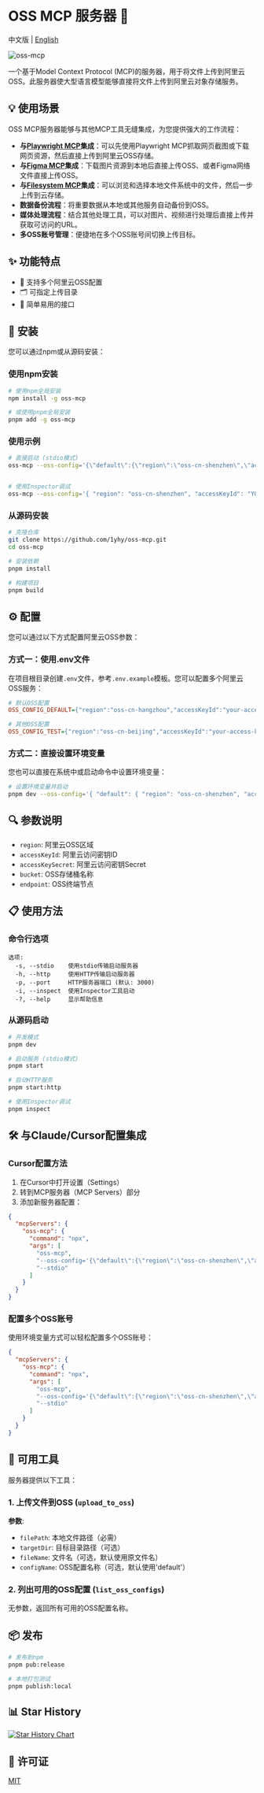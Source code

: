 # OSS MCP 服务器 🚀

中文版 | [English](README.en.md)

![oss-mcp](https://yhyblog-2023-2-8.oss-cn-hangzhou.aliyuncs.com/2025/2025-03-23/20250323221657.png)

一个基于Model Context Protocol (MCP)的服务器，用于将文件上传到阿里云OSS。此服务器使大型语言模型能够直接将文件上传到阿里云对象存储服务。

## 💡 使用场景

OSS MCP服务器能够与其他MCP工具无缝集成，为您提供强大的工作流程：

- **与[Playwright MCP](https://github.com/executeautomation/mcp-playwright)集成**：可以先使用Playwright MCP抓取网页截图或下载网页资源，然后直接上传到阿里云OSS存储。
- **与[Figma MCP](https://github.com/1yhy/Figma-Context-MCP)集成**：下载图片资源到本地后直接上传OSS、或者Figma网络文件直接上传OSS。
- **与[Filesystem MCP](https://github.com/modelcontextprotocol/servers/tree/main/src/filesystem)集成**：可以浏览和选择本地文件系统中的文件，然后一步上传到云存储。
- **数据备份流程**：将重要数据从本地或其他服务自动备份到OSS。
- **媒体处理流程**：结合其他处理工具，可以对图片、视频进行处理后直接上传并获取可访问的URL。
- **多OSS账号管理**：便捷地在多个OSS账号间切换上传目标。

## ✨ 功能特点

- 📁 支持多个阿里云OSS配置
- 🗂️ 可指定上传目录
- 🔄 简单易用的接口

## 🔧 安装

您可以通过npm或从源码安装：

### 使用npm安装

```bash
# 使用npm全局安装
npm install -g oss-mcp

# 或使用pnpm全局安装
pnpm add -g oss-mcp
```

### 使用示例

```bash
# 直接启动 (stdio模式)
oss-mcp --oss-config='{\"default\":{\"region\":\"oss-cn-shenzhen\",\"accessKeyId\":\"YOUR_KEY\",\"accessKeySecret\":\"YOUR_SECRET\",\"bucket\":\"YOUR_BUCKET\",\"endpoint\":\"oss-cn-shenzhen.aliyuncs.com\"}}'


# 使用Inspector调试
oss-mcp --oss-config='{ "region": "oss-cn-shenzhen", "accessKeyId": "YOUR_KEY", "accessKeySecret": "YOUR_SECRET", "bucket": "BUCKET_NAME", "endpoint": "oss-cn-shenzhen.aliyuncs.com" }' --inspect
```

### 从源码安装

```bash
# 克隆仓库
git clone https://github.com/1yhy/oss-mcp.git
cd oss-mcp

# 安装依赖
pnpm install

# 构建项目
pnpm build
```

## ⚙️ 配置

您可以通过以下方式配置阿里云OSS参数：

### 方式一：使用.env文件

在项目根目录创建`.env`文件，参考`.env.example`模板。您可以配置多个阿里云OSS服务：

```ini
# 默认OSS配置
OSS_CONFIG_DEFAULT={"region":"oss-cn-hangzhou","accessKeyId":"your-access-key-id","accessKeySecret":"your-access-key-secret","bucket":"your-bucket-name","endpoint":"oss-cn-hangzhou.aliyuncs.com"}

# 其他OSS配置
OSS_CONFIG_TEST={"region":"oss-cn-beijing","accessKeyId":"your-access-key-id-2","accessKeySecret":"your-access-key-secret-2","bucket":"your-bucket-name-2","endpoint":"oss-cn-beijing.aliyuncs.com"}
```

### 方式二：直接设置环境变量

您也可以直接在系统中或启动命令中设置环境变量：

```bash
# 设置环境变量并启动
pnpm dev --oss-config='{ "default": { "region": "oss-cn-shenzhen", "accessKeyId": "YOUR_KEY", "accessKeySecret": "YOUR_SECRET", "bucket": "BUCKET_NAME", "endpoint": "oss-cn-shenzhen.aliyuncs.com" }, "test": { "region": "oss-cn-beijing", "accessKeyId": "YOUR_KEY", "accessKeySecret": "YOUR_SECRET", "bucket": "BUCKET_NAME", "endpoint": "oss-cn-beijing.aliyuncs.com" } }'
```

## 🔍 参数说明

- `region`: 阿里云OSS区域
- `accessKeyId`: 阿里云访问密钥ID
- `accessKeySecret`: 阿里云访问密钥Secret
- `bucket`: OSS存储桶名称
- `endpoint`: OSS终端节点

## 📋 使用方法

### 命令行选项

```
选项:
  -s, --stdio    使用stdio传输启动服务器
  -h, --http     使用HTTP传输启动服务器
  -p, --port     HTTP服务器端口 (默认: 3000)
  -i, --inspect  使用Inspector工具启动
  -?, --help     显示帮助信息
```


### 从源码启动

```bash
# 开发模式
pnpm dev

# 启动服务 (stdio模式)
pnpm start

# 启动HTTP服务
pnpm start:http

# 使用Inspector调试
pnpm inspect
```

## 🛠️ 与Claude/Cursor配置集成

### Cursor配置方法

1. 在Cursor中打开设置（Settings）
2. 转到MCP服务器（MCP Servers）部分
3. 添加新服务器配置：

```json
{
  "mcpServers": {
    "oss-mcp": {
      "command": "npx",
      "args": [
        "oss-mcp",
        "--oss-config='{\"default\":{\"region\":\"oss-cn-shenzhen\",\"accessKeyId\":\"YOUR_KEY\",\"accessKeySecret\":\"YOUR_SECRET\",\"bucket\":\"YOUR_BUCKET\",\"endpoint\":\"oss-cn-shenzhen.aliyuncs.com\"}}'",
        "--stdio"
      ]
    }
  }
}
```

### 配置多个OSS账号

使用环境变量方式可以轻松配置多个OSS账号：

```json
{
  "mcpServers": {
    "oss-mcp": {
      "command": "npx",
      "args": [
        "oss-mcp",
        "--oss-config='{\"default\":{\"region\":\"oss-cn-shenzhen\",\"accessKeyId\":\"YOUR_KEY\",\"accessKeySecret\":\"YOUR_SECRET\",\"bucket\":\"YOUR_BUCKET\",\"endpoint\":\"oss-cn-shenzhen.aliyuncs.com\"}, \"test\":{\"region\":\"oss-cn-shenzhen\",\"accessKeyId\":\"YOUR_KEY\",\"accessKeySecret\":\"YOUR_SECRET\",\"bucket\":\"YOUR_BUCKET\",\"endpoint\":\"oss-cn-shenzhen.aliyuncs.com\"}}'",
        "--stdio"
      ]
    }
  }
}
```

## 🧰 可用工具

服务器提供以下工具：

### 1. 上传文件到OSS (`upload_to_oss`)

**参数**:
- `filePath`: 本地文件路径（必需）
- `targetDir`: 目标目录路径（可选）
- `fileName`: 文件名（可选，默认使用原文件名）
- `configName`: OSS配置名称（可选，默认使用'default'）

### 2. 列出可用的OSS配置 (`list_oss_configs`)

无参数，返回所有可用的OSS配置名称。

## 📦 发布

```bash
# 发布到npm
pnpm pub:release

# 本地打包测试
pnpm publish:local
```

## 📊 Star History

[![Star History Chart](https://api.star-history.com/svg?repos=1yhy/oss-mcp&type=Date)](https://star-history.com/#1yhy/oss-mcp&Date)

## 📄 许可证

[MIT](LICENSE)
